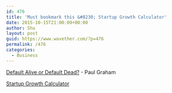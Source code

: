 ```yaml
---
id: 476
title: 'Must bookmark this &#8230; Startup Growth Calculator'
date: 2015-10-15T21:00:09+00:00
author: Shu
layout: post
guid: https://www.wavether.com/?p=476
permalink: /476
categories:
  - Business
---
```


[Default Alive or Default Dead?](http://www.paulgraham.com/aord.html) - Paul Graham

[Startup Growth Calculator](http://growth.tlb.org/#)
